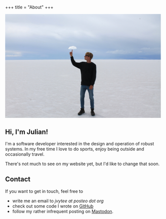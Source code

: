 +++
title = "About"
+++

![](cloud.jpg)

## Hi, I'm Julian!

I'm a software developer interested in the design and operation of robust systems.
In my free time I love to do sports, enjoy being outside and occasionally travel.

There's not much to see on my website yet, but I'd like to change that soon.

## Contact

If you want to get in touch, feel free to

- write me an email to _jvytee at posteo dot org_ 
- check out some code I wrote on [GitHub](https://github.com/jvytee)
- follow my rather infrequent posting on [Mastodon](https://chaos.social/@jaytee).
